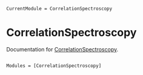 ```@meta
CurrentModule = CorrelationSpectroscopy
```

# CorrelationSpectroscopy

Documentation for [CorrelationSpectroscopy](https://github.com/schneiderfelipe/CorrelationSpectroscopy.jl).

```@index
```

```@autodocs
Modules = [CorrelationSpectroscopy]
```
